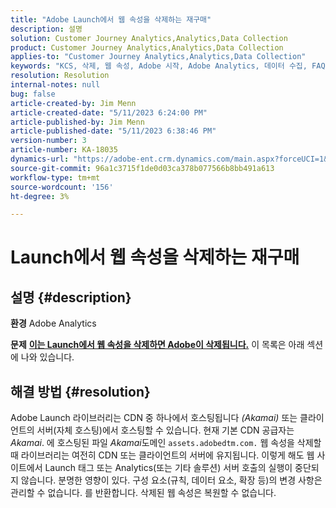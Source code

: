 ```yaml
---
title: "Adobe Launch에서 웹 속성을 삭제하는 재구매"
description: 설명
solution: Customer Journey Analytics,Analytics,Data Collection
product: Customer Journey Analytics,Analytics,Data Collection
applies-to: "Customer Journey Analytics,Analytics,Data Collection"
keywords: "KCS, 삭제, 웹 속성, Adobe 시작, Adobe Analytics, 데이터 수집, FAQ"
resolution: Resolution
internal-notes: null
bug: false
article-created-by: Jim Menn
article-created-date: "5/11/2023 6:24:00 PM"
article-published-by: Jim Menn
article-published-date: "5/11/2023 6:38:46 PM"
version-number: 3
article-number: KA-18035
dynamics-url: "https://adobe-ent.crm.dynamics.com/main.aspx?forceUCI=1&pagetype=entityrecord&etn=knowledgearticle&id=36483cfe-28f0-ed11-8849-6045bd006295"
source-git-commit: 96a1c3715f1de0d03ca378b077566b8bb491a613
workflow-type: tm+mt
source-wordcount: '156'
ht-degree: 3%

---
```


# Launch에서 웹 속성을 삭제하는 재구매

## 설명 {#description}


<b>환경</b>
Adobe Analytics

<b>문제</b>
<u><b>이는 Launch에서 웹 속성을 삭제하면 Adobe이 삭제됩니다.</b></u>
이 목록은 아래 섹션에 나와 있습니다.


## 해결 방법 {#resolution}


Adobe Launch 라이브러리는 CDN 중 하나에서 호스팅됩니다 *(Akamai)* 또는 클라이언트의 서버(자체 호스팅)에서 호스팅할 수 있습니다.
현재 기본 CDN 공급자는 *Akamai*.
에 호스팅된 파일 *Akamai*&#x200B;도메인 `assets.adobedtm.com.` 웹 속성을 삭제할 때 라이브러리는 여전히 CDN 또는 클라이언트의 서버에 유지됩니다.
이렇게 해도 웹 사이트에서 Launch 태그 또는 Analytics(또는 기타 솔루션) 서버 호출의 실행이 중단되지 않습니다.
분명한 영향이 있다.
구성 요소(규칙, 데이터 요소, 확장 등)의 변경 사항은 관리할 수 없습니다. 를 반환합니다.
삭제된 웹 속성은 복원할 수 없습니다.
